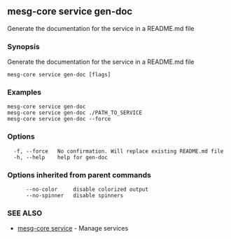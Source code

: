 ## mesg-core service gen-doc

Generate the documentation for the service in a README.md file

### Synopsis

Generate the documentation for the service in a README.md file

```
mesg-core service gen-doc [flags]
```

### Examples

```
mesg-core service gen-doc
mesg-core service gen-doc ./PATH_TO_SERVICE
mesg-core service gen-doc --force
```

### Options

```
  -f, --force   No confirmation. Will replace existing README.md file
  -h, --help    help for gen-doc
```

### Options inherited from parent commands

```
      --no-color     disable colorized output
      --no-spinner   disable spinners
```

### SEE ALSO

* [mesg-core service](mesg-core_service.md)	 - Manage services

